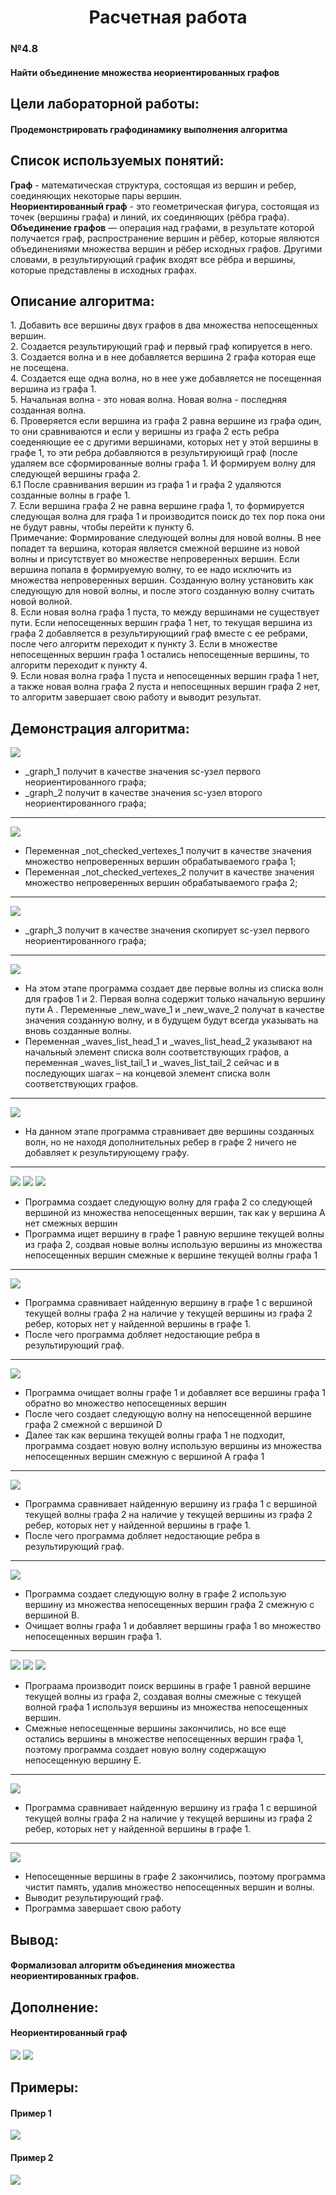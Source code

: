 <h1 align='center'>Расчетная работа</h1>
<h3>№4.8</h3>
<h4>Найти объединение множества неориентированных графов</h4>
<h2>Цели лабораторной работы:</h2>
<h4>Продемонстрировать графодинамику выполнения алгоритма</h4>
<h2>Список используемых понятий:</h2>
<b>Граф</b> - математическая структура, состоящая из вершин и ребер, соединяющих некоторые пары вершин.
<br><b>Неориентированный граф</b> - это геометрическая фигура, состоящая из точек (вершины графа) и линий, их соединяющих (рёбра графа).
<br><b>Объединение графов</b> — операция над графами, в результате которой получается граф, распространение вершин и рёбер, которые являются объединениями множества вершин и рёбер исходных графов. Другими словами, в результирующий график входят все рёбра и вершины, которые представлены в исходных графах.
<h2>Описание алгоритма:</h2>
1. Добавить все вершины двух графов в два множества непосещенных вершин.
<br>2. Создается результирующий граф и первый граф копируется в него.
<br>3. Создается волна и в нее добавляется вершина 2 графа которая еще не посещена.
<br>4. Создается еще одна волна, но в нее уже добавляется не посещенная вершина из графа 1.
<br>5. Начальная волна - это новая волна. Новая волна - последняя созданная волна.
<br>6. Проверяется если вершина из графа 2 равна вершине из графа один, то они сравниваются и если у веришны из графа 2 есть ребра соеденяющие ее с другими вершинами, которых нет у этой вершины в графе 1, то эти ребра добавляются в результируюищй граф (после удаляем все сформированные волны графа 1. И формируем волну для следующей вершины графа 2.
<br>6.1 После сравнивания вершин из графа 1 и графа 2 удаляются созданные волны в графе 1.
<br>7. Если вершина графа 2 не равна вершине графа 1, то формируется следующая волна для графа 1 и производится поиск до тех пор пока они не будут равны, чтобы перейти к пункту 6.
<br>Примечание: Формирование следующей волны для новой волны. В нее попадет та вершина, которая является смежной вершине из новой волны и присутствует во множестве непроверенных вершин. Если вершина попала в формируемую волну, то ее надо исключить из множества непроверенных вершин. Созданную волну установить как следующую для новой волны, и после этого созданную волну считать новой волной.
<br>8. Если новая волна графа 1 пуста, то между вершинами не существует пути. Если непосещенных вершин графа 1 нет, то текущая вершина из графа 2 добавляется в результирующиий граф вместе с ее ребрами, после чего алгоритм переходит к пункту 3. Если в множестве непосещенных вершин графа 1 остались непосещенные вершины, то алгоритм переходит к пункту 4.
<br>9. Если новая волна графа 1 пуста и непосещенных вершин графа 1 нет, а также новая волна графа 2 пуста и непосещнных вершин графа 2 нет, то алгоритм завершает свою работу и выводит результат.
<h2>Демонстрация алгоритма:</h2>
<image src="https://github.com/iis-32170x/RPIIS/blob/%D0%9A%D1%83%D1%87%D1%83%D0%BA_%D0%A2/sem2/%D0%A0%D0%A0/image/1.png?raw=true"></image>
<ul>
<li>_graph_1 получит в качестве значения sc-узел первого неориентированного графа;</li>
<li>_graph_2 получит в качестве значения sc-узел второго неориентированного графа;</li>
</ul>
<hr>
<image src="https://github.com/iis-32170x/RPIIS/blob/%D0%9A%D1%83%D1%87%D1%83%D0%BA_%D0%A2/sem2/%D0%A0%D0%A0/image/2.png?raw=true"></image>
<ul>
<li>Переменная _not_checked_vertexes_1 получит в качестве значения множество непроверенных вершин обрабатываемого графа 1;</li>
<li>Переменная _not_checked_vertexes_2 получит в качестве значения множество непроверенных вершин обрабатываемого графа 2;</li>
</ul>
<hr>
<image src="https://github.com/iis-32170x/RPIIS/blob/%D0%9A%D1%83%D1%87%D1%83%D0%BA_%D0%A2/sem2/%D0%A0%D0%A0/image/3.png?raw=true"></image>
<ul>
<li>_graph_3 получит в качестве значения скопирует sc-узел первого неориентированного графа;</li>
</ul>
<hr>
<image src="https://github.com/iis-32170x/RPIIS/blob/%D0%9A%D1%83%D1%87%D1%83%D0%BA_%D0%A2/sem2/%D0%A0%D0%A0/image/4.png?raw=true"></image>
<ul>
<li>На этом этапе программа создает две первые волны из списка волн для графов 1 и 2. Первая волна содержит только начальную вершину пути A . Переменные _new_wave_1 и _new_wave_2 получат в качестве значения созданную волну, и в будущем будут всегда указывать на вновь созданные волны.</li>
<li>Переменная _waves_list_head_1 и _waves_list_head_2 указывают на начальный элемент списка волн соответствующих графов, а переменная _waves_list_tail_1 и _waves_list_tail_2 сейчас и в последующих шагах – на концевой элемент списка волн соответствующих графов.</li>
</ul>
<hr>
<image src="https://github.com/iis-32170x/RPIIS/blob/%D0%9A%D1%83%D1%87%D1%83%D0%BA_%D0%A2/sem2/%D0%A0%D0%A0/image/5.png?raw=true"></image>
<ul>
  <li>На данном этапе программа стравнивает две вершины созданных волн, но не находя дополнительных ребер в графе 2 ничего не добавляет к результирующему графу.</li>
</ul>
<hr>
<image src="https://github.com/iis-32170x/RPIIS/blob/%D0%9A%D1%83%D1%87%D1%83%D0%BA_%D0%A2/sem2/%D0%A0%D0%A0/image/6.png?raw=true"></image>
<image src="https://github.com/iis-32170x/RPIIS/blob/%D0%9A%D1%83%D1%87%D1%83%D0%BA_%D0%A2/sem2/%D0%A0%D0%A0/image/7.png?raw=true"></image>
<image src="https://github.com/iis-32170x/RPIIS/blob/%D0%9A%D1%83%D1%87%D1%83%D0%BA_%D0%A2/sem2/%D0%A0%D0%A0/image/8.png?raw=true"></image>
<ul>
  <li> Программа создает следующую волну для графа 2 со следующей вершиной из множества непосещенных вершин, так как у вершина A нет смежных вершин</li>
  <li> Программа ищет вершину в графе 1 равную вершине текущей волны из графа 2, создвая новые волны использую вершины из множества непосещенных вершин смежные к вершине текущей волны графа 1</li>
</ul>
<hr>
<image src="https://github.com/iis-32170x/RPIIS/blob/%D0%9A%D1%83%D1%87%D1%83%D0%BA_%D0%A2/sem2/%D0%A0%D0%A0/image/9.png?raw=true"></image>
<ul>
  <li>Программа сравнивает найденную вершину в графе 1 с вершиной текущей волны графа 2 на наличие у текущей вершины из графа 2 ребер, которых нет у найденной вершины в графе 1.</li>
  <li>После чего программа добляет недостающие ребра в результирующий граф.</li>
</ul>
<hr>
<image src="https://github.com/iis-32170x/RPIIS/blob/%D0%9A%D1%83%D1%87%D1%83%D0%BA_%D0%A2/sem2/%D0%A0%D0%A0/image/10.png?raw=true"></image>
<ul>
  <li>Программа очищает волны графе 1 и добавляет все вершины графа 1 обратно во множество непосещенных вершин</li>
  <li>После чего создает следующую волну на непосещенной вершине графа 2 смежной с вершиной D</li>
  <li>Далее так как вершина текущей волны графа 1 не подходит, программа создает новую волну использую вершины из множества непосещенных вершин смежную с вершиной А графа 1</li>
</ul>
<hr>
<image src="https://github.com/iis-32170x/RPIIS/blob/%D0%9A%D1%83%D1%87%D1%83%D0%BA_%D0%A2/sem2/%D0%A0%D0%A0/image/11.png?raw=true"></image>
<ul>
  <li>Программа сравнивает найденную вершину из графа 1 с вершиной текущей волны графа 2 на наличие у текущей вершины из графа 2 ребер, которых нет у найденной вершины в графе 1.</li>
  <li>После чего программа добляет недостающие ребра в результирующий граф.</li>
</ul>
<hr>
<image src="https://github.com/iis-32170x/RPIIS/blob/%D0%9A%D1%83%D1%87%D1%83%D0%BA_%D0%A2/sem2/%D0%A0%D0%A0/image/12.png?raw=true"></image>
<ul>
  <li>Программа создает следующую волну в графе 2 использую вершину из множества непосещенных вершин графа 2 смежную с вершиной B.</li>
  <li>Очищает волны графа 1 и добавляет вершины графа 1 во множество непосещенных вершин графа 1.</li>
</ul>
<hr>
<image src="https://github.com/iis-32170x/RPIIS/blob/%D0%9A%D1%83%D1%87%D1%83%D0%BA_%D0%A2/sem2/%D0%A0%D0%A0/image/13.png?raw=true"></image>
<image src="https://github.com/iis-32170x/RPIIS/blob/%D0%9A%D1%83%D1%87%D1%83%D0%BA_%D0%A2/sem2/%D0%A0%D0%A0/image/14.png?raw=true"></image>
<image src="https://github.com/iis-32170x/RPIIS/blob/%D0%9A%D1%83%D1%87%D1%83%D0%BA_%D0%A2/sem2/%D0%A0%D0%A0/image/15.png?raw=true"></image>
<ul>
  <li>Програама производит поиск вершины в графе 1 равной вершине текущей волны из графа 2, создавая волны смежные с текущей волной графа 1 используя вершины из множества непосещенных вершин. </li>
  <li>Смежные непосещенные вершины закончились, но все еще остались вершины в множестве непосещенных вершин графа 1, поэтому программа создает новую волну содержащую непосещенную вершину E. </li>
</ul>
<hr>
<image src="https://github.com/iis-32170x/RPIIS/blob/%D0%9A%D1%83%D1%87%D1%83%D0%BA_%D0%A2/sem2/%D0%A0%D0%A0/image/16.png?raw=true"></image>
<ul>
  <li>Программа сравнивает найденную вершину из графа 1 с вершиной текущей волны графа 2 на наличие у текущей вершины из графа 2 ребер, которых нет у найденной вершины в графе 1.</li>
</ul>
<hr>
<image src="https://github.com/iis-32170x/RPIIS/blob/%D0%9A%D1%83%D1%87%D1%83%D0%BA_%D0%A2/sem2/%D0%A0%D0%A0/image/17.png?raw=true"></image>
<ul>
  <li>Непосещенные вершины в графе 2 закончились, поэтому программа чистит память, удалив множество непосещенных вершин и волны.</li>
  <li>Выводит результирующий граф.</li>
  <li>Программа завершает свою работу</li>
</ul>
<h2>Вывод:</h2>
<h4>Формализовал алгоритм объединения множества неориентированных графов.</h4>
<h2>Дополнение:</h2>
<h4>Неориентированный граф</h4>
<image src="https://github.com/iis-32170x/RPIIS/blob/%D0%9A%D1%83%D1%87%D1%83%D0%BA_%D0%A2/sem2/%D0%A0%D0%A0/image/neo.png?raw=true"></image>
<image src="https://github.com/iis-32170x/RPIIS/blob/%D0%9A%D1%83%D1%87%D1%83%D0%BA_%D0%A2/sem2/%D0%A0%D0%A0/image/neo2.png?raw=true"></image>
<h2>Примеры:</h2>
<h4>Пример 1</h4>
<image src="https://github.com/iis-32170x/RPIIS/blob/%D0%9A%D1%83%D1%87%D1%83%D0%BA_%D0%A2/sem2/%D0%A0%D0%A0/image/pr1.png?raw=true"></image>
<h4>Пример 2</h4>
<image src="https://github.com/iis-32170x/RPIIS/blob/%D0%9A%D1%83%D1%87%D1%83%D0%BA_%D0%A2/sem2/%D0%A0%D0%A0/image/pr2.png?raw=true"></image>


